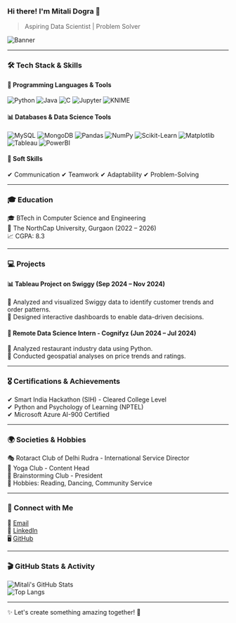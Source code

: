 ### Hi there! I'm Mitali Dogra 👋

> Aspiring Data Scientist | Problem Solver

![Banner](https://user-images.githubusercontent.com/00000000/00000000-banner.gif)  

---

### 🛠 Tech Stack & Skills

#### 🚀 Programming Languages & Tools  
![Python](https://img.shields.io/badge/Python-3776AB?style=for-the-badge&logo=python&logoColor=white)  ![Java](https://img.shields.io/badge/Java-007396?style=for-the-badge&logo=openjdk&logoColor=white)  ![C](https://img.shields.io/badge/C-00599C?style=for-the-badge&logo=c&logoColor=white)  ![Jupyter](https://img.shields.io/badge/Jupyter-F37626?style=for-the-badge&logo=jupyter&logoColor=white)  ![KNIME](https://img.shields.io/badge/KNIME-FFB400?style=for-the-badge&logo=KNIME&logoColor=black)  

#### 📊 Databases & Data Science Tools  
![MySQL](https://img.shields.io/badge/MySQL-4479A1?style=for-the-badge&logo=mysql&logoColor=white)  ![MongoDB](https://img.shields.io/badge/MongoDB-4EA94B?style=for-the-badge&logo=mongodb&logoColor=white)  ![Pandas](https://img.shields.io/badge/Pandas-150458?style=for-the-badge&logo=pandas&logoColor=white)  ![NumPy](https://img.shields.io/badge/NumPy-013243?style=for-the-badge&logo=numpy&logoColor=white)  ![Scikit-Learn](https://img.shields.io/badge/Scikit--Learn-F7931E?style=for-the-badge&logo=scikit-learn&logoColor=white)  ![Matplotlib](https://img.shields.io/badge/Matplotlib-11557C?style=for-the-badge&logo=matplotlib&logoColor=white)  ![Tableau](https://img.shields.io/badge/Tableau-E97627?style=for-the-badge&logo=tableau&logoColor=white)  ![PowerBI](https://img.shields.io/badge/Power%20BI-F2C811?style=for-the-badge&logo=power-bi&logoColor=black)  

#### 🌱 Soft Skills  
✔ Communication ✔ Teamwork ✔ Adaptability ✔ Problem-Solving  

---

### 🎓 Education  
🎓 BTech in Computer Science and Engineering  
📍 The NorthCap University, Gurgaon (2022 – 2026)  
📈 CGPA: 8.3

---

### 💻 Projects

#### 📊 Tableau Project on Swiggy (Sep 2024 – Nov 2024)
🔹 Analyzed and visualized Swiggy data to identify customer trends and order patterns.  
🔹 Designed interactive dashboards to enable data-driven decisions.  

#### 📌 Remote Data Science Intern - Cognifyz (Jun 2024 – Jul 2024)
🔹 Analyzed restaurant industry data using Python.  
🔹 Conducted geospatial analyses on price trends and ratings.  

---

### 🎖 Certifications & Achievements
✔ Smart India Hackathon (SIH) - Cleared College Level  
✔ Python and Psychology of Learning (NPTEL)  
✔ Microsoft Azure AI-900 Certified  

---

### 🌍 Societies & Hobbies
🎭 Rotaract Club of Delhi Rudra - International Service Director  
🧘 Yoga Club - Content Head  
🧠 Brainstorming Club - President  
📖 Hobbies: Reading, Dancing, Community Service  

---

### 🔗 Connect with Me
📧 [Email](mailto:mitalidogra20@gmail.com)  
💼 [LinkedIn](https://linkedin.com/in/mitali-dogra)  
🖥 [GitHub](https://github.com/mitalidogra)  

---

### 🎬 GitHub Stats & Activity
![Mitali's GitHub Stats](https://github-readme-stats.vercel.app/api?username=mitalidogra&show_icons=true&theme=radical)  
![Top Langs](https://github-readme-stats.vercel.app/api/top-langs/?username=mitalidogra&layout=compact&theme=radical)  

---

✨ Let's create something amazing together! 🚀
